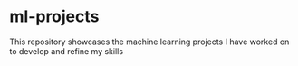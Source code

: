 # ml-projects
This repository showcases the machine learning projects I have worked on to develop and refine my skills
